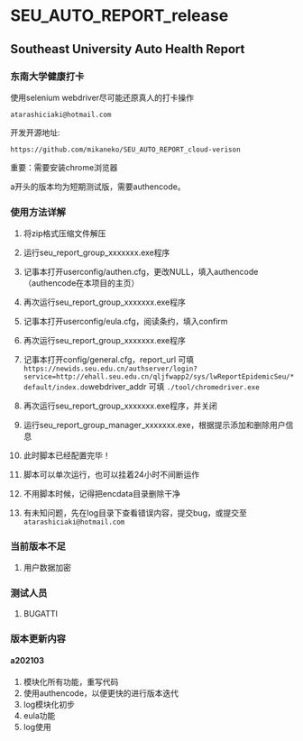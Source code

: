 # SEU_AUTO_REPORT_release
## Southeast University Auto Health Report

### 东南大学健康打卡

使用selenium webdriver尽可能还原真人的打卡操作

`atarashiciaki@hotmail.com`

开发开源地址:

`https://github.com/mikaneko/SEU_AUTO_REPORT_cloud-verison`

重要：需要安装chrome浏览器

a开头的版本均为短期测试版，需要authencode。

### 使用方法详解
1. 将zip格式压缩文件解压

2. 运行seu_report_group_xxxxxxx.exe程序

3. 记事本打开userconfig/authen.cfg，更改NULL，填入authencode（authencode在本项目的主页）

4. 再次运行seu_report_group_xxxxxxx.exe程序

5. 记事本打开userconfig/eula.cfg，阅读条约，填入confirm

6. 再次运行seu_report_group_xxxxxxx.exe程序

7. 记事本打开config/general.cfg，report_url 可填`https://newids.seu.edu.cn/authserver/login?service=http://ehall.seu.edu.cn/qljfwapp2/sys/lwReportEpidemicSeu/*default/index.do`webdriver_addr 可填 `./tool/chromedriver.exe`

8. 再次运行seu_report_group_xxxxxxx.exe程序，并关闭

9. 运行seu_report_group_manager_xxxxxxx.exe，根据提示添加和删除用户信息

10. 此时脚本已经配置完毕！

11. 脚本可以单次运行，也可以挂着24小时不间断运作

12. 不用脚本时候，记得把encdata目录删除干净

13. 有未知问题，先在log目录下查看错误内容，提交bug，或提交至`atarashiciaki@hotmail.com`

### 当前版本不足
1. 用户数据加密

### 测试人员
1. BUGATTI

### 版本更新内容
#### a202103
1. 模块化所有功能，重写代码
2. 使用authencode，以便更快的进行版本迭代
3. log模块化初步
4. eula功能
5. log使用
